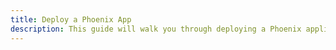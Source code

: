 ```yaml
---
title: Deploy a Phoenix App
description: This guide will walk you through deploying a Phoenix application to OpsMaru.
---
```

